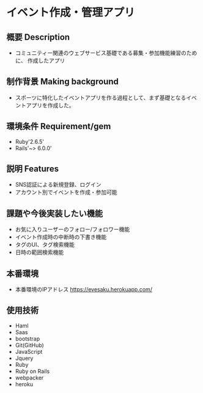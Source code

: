 # イベント作成・管理アプリ

## 概要 Description
* コミュニティー関連のウェブサービス基礎である募集・参加機能練習のために、
作成したアプリ
 
## 制作背景 Making background
* スポーツに特化したイベントアプリを作る過程として、まず基礎となるイベントアプリを作成した。

## 環境条件 Requirement/gem
 * Ruby'2.6.5'
 * Rails'~> 6.0.0'

## 説明 Features
* SNS認証による新規登録、ログイン
* アカウント別でイベントを作成・参加可能

## 課題や今後実装したい機能
* お気に入りユーザーのフォロー/フォロワー機能
* イベント作成時の中断時の下書き機能
* タグのUI、タグ検索機能
* 日時の範囲検索機能

## 本番環境
* 本番環境のIPアドレス
https://evesaku.herokuapp.com/

## 使用技術
* Haml
* Saas
* bootstrap
* Git(GitHub)
* JavaScript
* Jquery
* Ruby
* Ruby on Rails
* webpacker
* heroku


